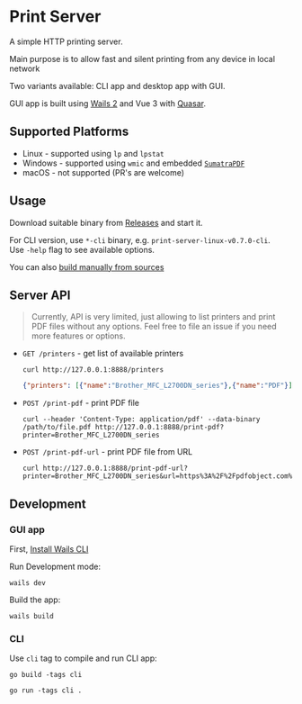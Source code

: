 # Print Server

A simple HTTP printing server.

Main purpose is to allow fast and silent printing from any device in local network

Two variants available: CLI app and desktop app with GUI.

GUI app is built using [Wails 2](https://wails.io/) and Vue 3 with [Quasar](https://quasar.dev/).

## Supported Platforms

- Linux - supported using `lp` and `lpstat`
- Windows - supported using `wmic` and embedded [`SumatraPDF`](https://www.sumatrapdfreader.org/)
- macOS - not supported (PR's are welcome)

## Usage

Download suitable binary from [Releases](https://github.com/downace/go-print-server/releases) and start it.

For CLI version, use `*-cli` binary, e.g. `print-server-linux-v0.7.0-cli`.  
Use `-help` flag to see available options.

You can also [build manually from sources](#development)

## Server API

> Currently, API is very limited, just allowing to list printers and print PDF files without any options.
> Feel free to file an issue if you need more features or options.

- `GET /printers` - get list of available printers
   ```shell
   curl http://127.0.0.1:8888/printers
   ```
   ```json
   {"printers": [{"name":"Brother_MFC_L2700DN_series"},{"name":"PDF"}]}
   ```
- `POST /print-pdf` - print PDF file
   ```shell
   curl --header 'Content-Type: application/pdf' --data-binary /path/to/file.pdf http://127.0.0.1:8888/print-pdf?printer=Brother_MFC_L2700DN_series
   ```
- `POST /print-pdf-url` - print PDF file from URL
   ```shell
   curl http://127.0.0.1:8888/print-pdf-url?printer=Brother_MFC_L2700DN_series&url=https%3A%2F%2Fpdfobject.com%2Fpdf%2Fsample.pdf
   ```

## Development

### GUI app

First, [Install Wails CLI](https://wails.io/docs/gettingstarted/installation#installing-wails)

Run Development mode:

```shell
wails dev
```

Build the app:

```shell
wails build
```

### CLI

Use `cli` tag to compile and run CLI app:

```shell
go build -tags cli
```

```shell
go run -tags cli .
```

